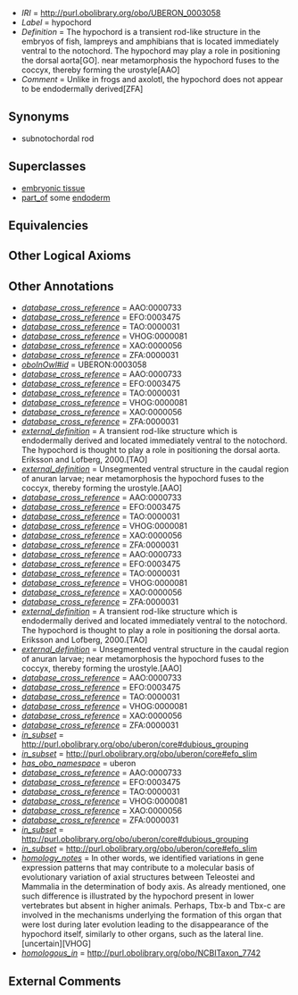  * *IRI* = http://purl.obolibrary.org/obo/UBERON_0003058
 * *Label* = hypochord
 * *Definition* = The hypochord is a transient rod-like structure in the embryos of fish, lampreys and amphibians that is located immediately ventral to the notochord. The hypochord may play a role in positioning the dorsal aorta[GO]. near metamorphosis the hypochord fuses to the coccyx, thereby forming the urostyle[AAO]
 * *Comment* = Unlike in frogs and axolotl, the hypochord does not appear to be endodermally derived[ZFA]

## Synonyms

 * subnotochordal rod

## Superclasses

 * [embryonic tissue](../../UBERON/91/UBERON_0005291.md)
 * [part_of](../../BFO/50/BFO_0000050.md) some [endoderm](../../UBERON/25/UBERON_0000925.md)

## Equivalencies


## Other Logical Axioms


## Other Annotations

 * *[database_cross_reference](../../ef/oboInOwl#hasDbXref.md)* = AAO:0000733
 * *[database_cross_reference](../../ef/oboInOwl#hasDbXref.md)* = EFO:0003475
 * *[database_cross_reference](../../ef/oboInOwl#hasDbXref.md)* = TAO:0000031
 * *[database_cross_reference](../../ef/oboInOwl#hasDbXref.md)* = VHOG:0000081
 * *[database_cross_reference](../../ef/oboInOwl#hasDbXref.md)* = XAO:0000056
 * *[database_cross_reference](../../ef/oboInOwl#hasDbXref.md)* = ZFA:0000031
 * *[oboInOwl#id](../../id/oboInOwl#id.md)* = UBERON:0003058
 * *[database_cross_reference](../../ef/oboInOwl#hasDbXref.md)* = AAO:0000733
 * *[database_cross_reference](../../ef/oboInOwl#hasDbXref.md)* = EFO:0003475
 * *[database_cross_reference](../../ef/oboInOwl#hasDbXref.md)* = TAO:0000031
 * *[database_cross_reference](../../ef/oboInOwl#hasDbXref.md)* = VHOG:0000081
 * *[database_cross_reference](../../ef/oboInOwl#hasDbXref.md)* = XAO:0000056
 * *[database_cross_reference](../../ef/oboInOwl#hasDbXref.md)* = ZFA:0000031
 * *[external_definition](../../UBPROP/01/UBPROP_0000001.md)* = A transient rod-like structure which is endodermally derived and located immediately ventral to the notochord. The hypochord is thought to play a role in positioning the dorsal aorta. Eriksson and Lofberg, 2000.[TAO]
 * *[external_definition](../../UBPROP/01/UBPROP_0000001.md)* = Unsegmented ventral structure in the caudal region of anuran larvae; near metamorphosis the hypochord fuses to the coccyx, thereby forming the urostyle.[AAO]
 * *[database_cross_reference](../../ef/oboInOwl#hasDbXref.md)* = AAO:0000733
 * *[database_cross_reference](../../ef/oboInOwl#hasDbXref.md)* = EFO:0003475
 * *[database_cross_reference](../../ef/oboInOwl#hasDbXref.md)* = TAO:0000031
 * *[database_cross_reference](../../ef/oboInOwl#hasDbXref.md)* = VHOG:0000081
 * *[database_cross_reference](../../ef/oboInOwl#hasDbXref.md)* = XAO:0000056
 * *[database_cross_reference](../../ef/oboInOwl#hasDbXref.md)* = ZFA:0000031
 * *[database_cross_reference](../../ef/oboInOwl#hasDbXref.md)* = AAO:0000733
 * *[database_cross_reference](../../ef/oboInOwl#hasDbXref.md)* = EFO:0003475
 * *[database_cross_reference](../../ef/oboInOwl#hasDbXref.md)* = TAO:0000031
 * *[database_cross_reference](../../ef/oboInOwl#hasDbXref.md)* = VHOG:0000081
 * *[database_cross_reference](../../ef/oboInOwl#hasDbXref.md)* = XAO:0000056
 * *[database_cross_reference](../../ef/oboInOwl#hasDbXref.md)* = ZFA:0000031
 * *[external_definition](../../UBPROP/01/UBPROP_0000001.md)* = A transient rod-like structure which is endodermally derived and located immediately ventral to the notochord. The hypochord is thought to play a role in positioning the dorsal aorta. Eriksson and Lofberg, 2000.[TAO]
 * *[external_definition](../../UBPROP/01/UBPROP_0000001.md)* = Unsegmented ventral structure in the caudal region of anuran larvae; near metamorphosis the hypochord fuses to the coccyx, thereby forming the urostyle.[AAO]
 * *[database_cross_reference](../../ef/oboInOwl#hasDbXref.md)* = AAO:0000733
 * *[database_cross_reference](../../ef/oboInOwl#hasDbXref.md)* = EFO:0003475
 * *[database_cross_reference](../../ef/oboInOwl#hasDbXref.md)* = TAO:0000031
 * *[database_cross_reference](../../ef/oboInOwl#hasDbXref.md)* = VHOG:0000081
 * *[database_cross_reference](../../ef/oboInOwl#hasDbXref.md)* = XAO:0000056
 * *[database_cross_reference](../../ef/oboInOwl#hasDbXref.md)* = ZFA:0000031
 * *[in_subset](../../et/oboInOwl#inSubset.md)* = http://purl.obolibrary.org/obo/uberon/core#dubious_grouping
 * *[in_subset](../../et/oboInOwl#inSubset.md)* = http://purl.obolibrary.org/obo/uberon/core#efo_slim
 * *[has_obo_namespace](../../ce/oboInOwl#hasOBONamespace.md)* = uberon
 * *[database_cross_reference](../../ef/oboInOwl#hasDbXref.md)* = AAO:0000733
 * *[database_cross_reference](../../ef/oboInOwl#hasDbXref.md)* = EFO:0003475
 * *[database_cross_reference](../../ef/oboInOwl#hasDbXref.md)* = TAO:0000031
 * *[database_cross_reference](../../ef/oboInOwl#hasDbXref.md)* = VHOG:0000081
 * *[database_cross_reference](../../ef/oboInOwl#hasDbXref.md)* = XAO:0000056
 * *[database_cross_reference](../../ef/oboInOwl#hasDbXref.md)* = ZFA:0000031
 * *[in_subset](../../et/oboInOwl#inSubset.md)* = http://purl.obolibrary.org/obo/uberon/core#dubious_grouping
 * *[in_subset](../../et/oboInOwl#inSubset.md)* = http://purl.obolibrary.org/obo/uberon/core#efo_slim
 * *[homology_notes](../../UBPROP/03/UBPROP_0000003.md)* = In other words, we identified variations in gene expression patterns that may contribute to a molecular basis of evolutionary variation of axial structures between Teleostei and Mammalia in the determination of body axis. As already mentioned, one such difference is illustrated by the hypochord present in lower vertebrates but absent in higher animals. Perhaps, Tbx-b and Tbx-c are involved in the mechanisms underlying the formation of this organ that were lost during later evolution leading to the disappearance of the hypochord itself, similarly to other organs, such as the lateral line.[uncertain][VHOG]
 * *[homologous_in](../../core#homologous/in/core#homologous_in.md)* = http://purl.obolibrary.org/obo/NCBITaxon_7742

## External Comments

